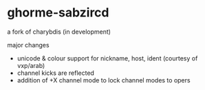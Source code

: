 ghorme-sabzircd
===============

a fork of charybdis (in development)

major changes
- unicode & colour support for nickname, host, ident (courtesy of vxp/arab)
- channel kicks are reflected
- addition of +X channel mode to lock channel modes to opers
